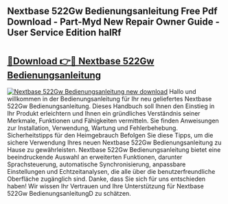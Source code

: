 ## Nextbase 522Gw Bedienungsanleitung Free Pdf Download - Part-Myd New Repair Owner Guide - User Service Edition halRf

# <h2><a href="http://df5jg8b.blite.top/?on=Nextbase+522Gw+Bedienungsanleitung">🔗Download 👉🔴 Nextbase 522Gw Bedienungsanleitung</a></h2>

[![Nextbase 522Gw Bedienungsanleitung new download](https://i.imgur.com/lujVjoI.png)](http://df5jg8b.blite.top/?on=Nextbase+522Gw+Bedienungsanleitung)
Hallo und willkommen in der Bedienungsanleitung für Ihr neu geliefertes Nextbase 522Gw Bedienungsanleitung. Dieses Handbuch soll Ihnen den Einstieg in Ihr Produkt erleichtern und Ihnen ein gründliches Verständnis seiner Merkmale, Funktionen und Fähigkeiten vermitteln. Sie finden Anweisungen zur Installation, Verwendung, Wartung und Fehlerbehebung. Sicherheitstipps für den Heimgebrauch Befolgen Sie diese Tipps, um die sichere Verwendung Ihres neuen Nextbase 522Gw Bedienungsanleitung zu Hause zu gewährleisten. Nextbase 522Gw Bedienungsanleitung bietet eine beeindruckende Auswahl an erweiterten Funktionen, darunter Sprachsteuerung, automatische Synchronisierung, anpassbare Einstellungen und Echtzeitanalysen, die alle über die benutzerfreundliche Oberfläche zugänglich sind. Danke, dass Sie sich für uns entschieden haben! Wir wissen Ihr Vertrauen und Ihre Unterstützung für Nextbase 522Gw BedienungsanleitungD zu schätzen.
